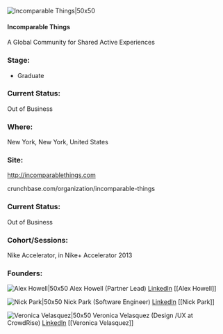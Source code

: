 

![Incomparable Things|50x50](https://apimg.techstars.com/connect/images/image_files/5314/17fe/9a3f/00d9/7b00/0001/original/incomparable.jpg)

#### Incomparable Things
A Global Community for Shared Active Experiences

### Stage: 
 - Graduate 

### Current Status: 
Out of Business

### Where:
New York, New York, United States

### Site:
http://incomparablethings.com



crunchbase.com/organization/incomparable-things

### Current Status: 
Out of Business

### Cohort/Sessions: 
Nike Accelerator, in Nike+ Accelerator 2013

### Founders: 

![Alex Howell|50x50](https://s3.amazonaws.com/photos.angel.co/users/188116-medium_jpg?1350910559) Alex Howell (Partner Lead) [LinkedIn](https://linkedin.com/in/alejohowell) [[Alex Howell]]

![Nick Park|50x50](https://s3.amazonaws.com/photos.angel.co/users/290772-medium_jpg?1366677159) Nick Park (Software Engineer) [LinkedIn](https://linkedin.com/in/nckpark) [[Nick Park]]

![Veronica Velasquez|50x50](https://s3.amazonaws.com/photos.angel.co/users/290774-medium_jpg?1366685802) Veronica Velasquez (Design /UX at CrowdRise) [LinkedIn](https://linkedin.com/in/veronicavelasquez) [[Veronica Velasquez]]


